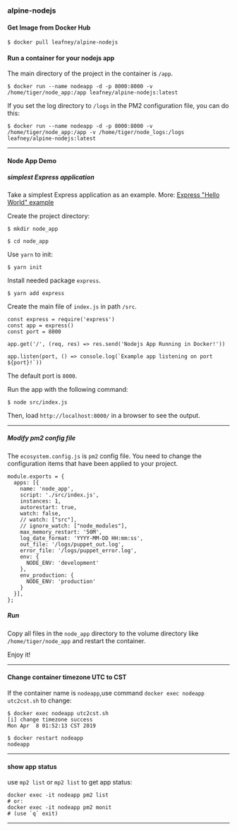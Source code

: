 ### alpine-nodejs

#### Get Image from Docker Hub

```
$ docker pull leafney/alpine-nodejs
```

#### Run a container for your nodejs app

The main directory of the project in the container is `/app`.

```
$ docker run --name nodeapp -d -p 8000:8000 -v /home/tiger/node_app:/app leafney/alpine-nodejs:latest
```

If you set the log directory to `/logs` in the PM2 configuration file, you can do this:

```
$ docker run --name nodeapp -d -p 8000:8000 -v /home/tiger/node_app:/app -v /home/tiger/node_logs:/logs leafney/alpine-nodejs:latest
```

***

#### Node App Demo

##### simplest Express application

Take a simplest Express application as an example. More: [Express "Hello World" example](https://expressjs.com/en/starter/hello-world.html)

Create the project directory:

```
$ mkdir node_app

$ cd node_app
```

Use `yarn` to init:

```
$ yarn init
```

Install needed package `express`.

```
$ yarn add express
```

Create the main file of `index.js` in path `/src`.

```
const express = require('express')
const app = express()
const port = 8000

app.get('/', (req, res) => res.send('Nodejs App Running in Docker!'))

app.listen(port, () => console.log(`Example app listening on port ${port}!`))
```

The default port is `8000`.

Run the app with the following command:

```
$ node src/index.js
```

Then, load `http://localhost:8000/` in a browser to see the output.

*****

##### Modify pm2 config file

The `ecosystem.config.js` is `pm2` config file. You need to change the configuration items that have been applied to your project.

```
module.exports = {
  apps: [{
    name: 'node_app',
    script: './src/index.js',
    instances: 1,
    autorestart: true,
    watch: false,
    // watch: ["src"],
    // ignore_watch: ["node_modules"],
    max_memory_restart: '50M',
    log_date_format: 'YYYY-MM-DD HH:mm:ss',
    out_file: '/logs/puppet_out.log',
    error_file: '/logs/puppet_error.log',
    env: {
      NODE_ENV: 'development'
    },
    env_production: {
      NODE_ENV: 'production'
    }
  }],
};
```

##### Run

Copy all files in the `node_app` directory to the volume directory like `/home/tiger/node_app` and restart the container.

Enjoy it!

*****

#### Change container timezone UTC to CST

If the container name is `nodeapp`,use command `docker exec nodeapp utc2cst.sh` to change:

```
$ docker exec nodeapp utc2cst.sh
[i] change timezone success
Mon Apr  8 01:52:13 CST 2019

$ docker restart nodeapp
nodeapp
```

*****

#### show app status

use `mp2 list` or `mp2 list` to get app status:

```
docker exec -it nodeapp pm2 list
# or:
docker exec -it nodeapp pm2 monit
# (use `q` exit)
```
*****
